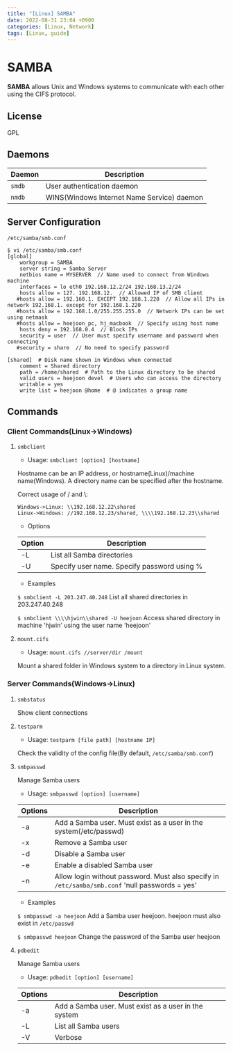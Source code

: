 ```yaml
---
title: "[Linux] SAMBA"
date: 2022-08-31 23:04 +0900
categories: [Linux, Network]
tags: [Linux, guide]
---
```

# SAMBA

**SAMBA** allows Unix and Windows systems to communicate with each other using the CIFS protocol.

## License

GPL

## Daemons

Daemon | Description
--- | ---
`smdb` | User authentication daemon
`nmdb` | WINS(Windows Internet Name Service) daemon

## Server Configuration

`/etc/samba/smb.conf`

```shell
$ vi /etc/samba/smb.conf
[global]
    workgroup = SAMBA
    server string = Samba Server
    netbios name = MYSERVER  // Name used to connect from Windows machine
    interfaces = lo eth0 192.168.12.2/24 192.168.13.2/24
    hosts allow = 127. 192.168.12.  // Allowed IP of SMB client
   #hosts allow = 192.168.1. EXCEPT 192.168.1.220  // Allow all IPs in network 192.168.1. except for 192.168.1.220
   #hosts allow = 192.168.1.0/255.255.255.0  // Network IPs can be set using netmask
   #hosts allow = heejoon_pc, hj_macbook  // Specify using host name
    hosts deny = 192.168.0.4  // Block IPs
    security = user  // User must specify username and password when connecting
   #security = share  // No need to specify password

[shared]  # Disk name shown in Windows when connected
    comment = Shared directory
    path = /home/shared  # Path to the Linux directory to be shared
    valid users = heejoon devel  # Users who can access the directory
    writable = yes
    write list = heejoon @home  # @ indicates a group name
```

## Commands

### Client Commands(Linux->Windows)

1. `smbclient`

    * Usage: `smbclient [option] [hostname]`

    Hostname can be an IP address, or hostname(Linux)/machine name(Windows).
    A directory name can be specified after the hostname.

    Correct usage of / and \\:

    ```
    Windows->Linux: \\192.168.12.22\shared
    Linux->Windows: //192.168.12.23/shared, \\\\192.168.12.23\\shared
    ```
    * Options

    | Option | Description|
    |--- | ---|
    | -L | List all Samba directories |
    | -U | Specify user name. Specify password using % |

    * Examples

    `$ smbclient -L 203.247.40.248` List all shared directories in 203.247.40.248

    `$ smbclient \\\\hjwin\\shared -U heejoon` Access shared directory in machine 'hjwin' using the user name 'heejoon'

2. `mount.cifs`

    * Usage: `mount.cifs //server/dir /mount`

    Mount a shared folder in Windows system to a directory in Linux system.

### Server Commands(Windows->Linux)

1. `smbstatus`

    Show client connections

2. `testparm`

    * Usage: `testparm [file path] [hostname IP]`

    Check the validity of the config file(By default, `/etc/samba/smb.conf`)

3. `smbpasswd`

    Manage Samba users
    
    * Usage: `smbpasswd [option] [username]`

    | Options | Description |
    |---- | ----|
    | -a | Add a Samba user. Must exist as a user in the system(/etc/passwd) |
    | -x | Remove a Samba user |
    | -d | Disable a Samba user |
    | -e | Enable a disabled Samba user |
    | -n | Allow login without password. Must also specify in `/etc/samba/smb.conf` 'null passwords = yes' |

    * Examples

    `$ smbpasswd -a heejoon` Add a Samba user heejoon. heejoon must also exist in `/etc/passwd`

    `$ smbpasswd heejoon` Change the password of the Samba user heejoon

4. `pdbedit`

    Manage Samba users

    * Usage: `pdbedit [option] [username]`

    | Options | Description |
    | ---- | ---- |
    | -a | Add a Samba user. Must exist as a user in the system |
    | -L | List all Samba users |
    | -V | Verbose |


    




